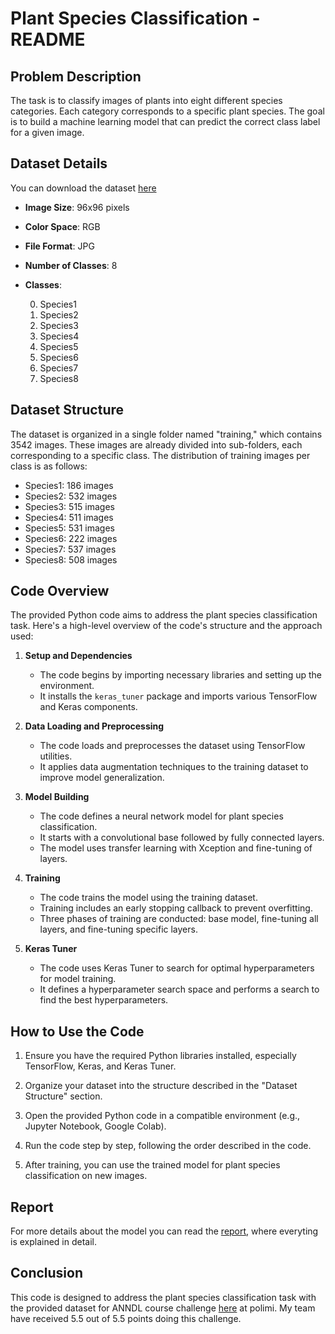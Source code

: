 # Plant Species Classification - README

## Problem Description
The task is to classify images of plants into eight different species categories. Each category corresponds to a specific plant species. The goal is to build a machine learning model that can predict the correct class label for a given image. 

## Dataset Details
You can download the dataset [here](https://drive.google.com/drive/u/0/folders/1JpHs0m-6IwI_cMUZ4cT5vlrBQyduwjFt)
- **Image Size**: 96x96 pixels
- **Color Space**: RGB
- **File Format**: JPG
- **Number of Classes**: 8
- **Classes**:
  
    0. Species1
    1. Species2
    2. Species3
    3. Species4
    4. Species5
    5. Species6
    6. Species7
    7. Species8

## Dataset Structure
The dataset is organized in a single folder named "training," which contains 3542 images. These images are already divided into sub-folders, each corresponding to a specific class. The distribution of training images per class is as follows:

- Species1: 186 images
- Species2: 532 images
- Species3: 515 images
- Species4: 511 images
- Species5: 531 images
- Species6: 222 images
- Species7: 537 images
- Species8: 508 images

## Code Overview
The provided Python code aims to address the plant species classification task. Here's a high-level overview of the code's structure and the approach used:

1. **Setup and Dependencies**
   - The code begins by importing necessary libraries and setting up the environment.
   - It installs the `keras_tuner` package and imports various TensorFlow and Keras components.

2. **Data Loading and Preprocessing**
   - The code loads and preprocesses the dataset using TensorFlow utilities.
   - It applies data augmentation techniques to the training dataset to improve model generalization.
   
3. **Model Building**
   - The code defines a neural network model for plant species classification.
   - It starts with a convolutional base followed by fully connected layers.
   - The model uses transfer learning with Xception and fine-tuning of layers.

4. **Training**
   - The code trains the model using the training dataset.
   - Training includes an early stopping callback to prevent overfitting.
   - Three phases of training are conducted: base model, fine-tuning all layers, and fine-tuning specific layers.

5. **Keras Tuner**
   - The code uses Keras Tuner to search for optimal hyperparameters for model training.
   - It defines a hyperparameter search space and performs a search to find the best hyperparameters.

## How to Use the Code
1. Ensure you have the required Python libraries installed, especially TensorFlow, Keras, and Keras Tuner.

2. Organize your dataset into the structure described in the "Dataset Structure" section.

3. Open the provided Python code in a compatible environment (e.g., Jupyter Notebook, Google Colab).

4. Run the code step by step, following the order described in the code.

5. After training, you can use the trained model for plant species classification on new images.

## Report
For more details about the model you can read the [report](https://github.com/FrancescoZanella/Neural_networks_Plant_species_classification/blob/main/REPORT_HOMEWORK1.docx), where everyting is explained in detail.


## Conclusion
This code is designed to address the plant species classification task with the provided dataset for ANNDL course challenge [here](https://codalab.lisn.upsaclay.fr/competitions/8522) at polimi.
My team have received 5.5 out of 5.5 points doing this challenge.

